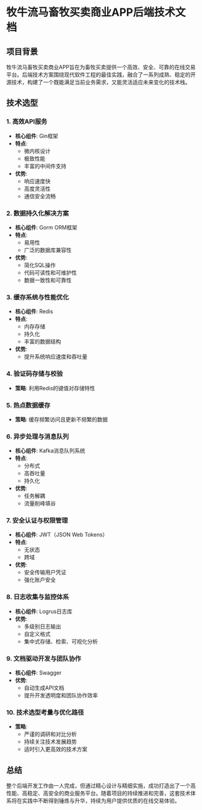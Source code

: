 # 牧牛流马畜牧买卖商业APP后端技术文档

## 项目背景

牧牛流马畜牧买卖商业APP旨在为畜牧买卖提供一个高效、安全、可靠的在线交易平台。后端技术方案围绕现代软件工程的最佳实践，融合了一系列成熟、稳定的开源技术，构建了一个既能满足当前业务需求，又能灵活适应未来变化的技术栈。

## 技术选型

### 1. 高效API服务
- **核心组件**: Gin框架
- **特点**:
  - 微内核设计
  - 极致性能
  - 丰富的中间件支持
- **优势**:
  - 响应速度快
  - 高度灵活性
  - 通信安全流畅

### 2. 数据持久化解决方案
- **核心组件**: Gorm ORM框架
- **特点**:
  - 易用性
  - 广泛的数据库兼容性
- **优势**:
  - 简化SQL操作
  - 代码可读性和可维护性
  - 数据一致性和可靠性

### 3. 缓存系统与性能优化
- **核心组件**: Redis
- **特点**:
  - 内存存储
  - 持久化
  - 丰富的数据结构
- **优势**:
  - 提升系统响应速度和吞吐量

### 4. 验证码存储与校验
- **策略**: 利用Redis的键值对存储特性

### 5. 热点数据缓存
- **策略**: 缓存频繁访问且更新不频繁的数据

### 6. 异步处理与消息队列
- **核心组件**: Kafka消息队列系统
- **特点**:
  - 分布式
  - 高吞吐量
  - 持久化
- **优势**:
  - 任务解耦
  - 流量削峰填谷

### 7. 安全认证与权限管理
- **核心组件**: JWT（JSON Web Tokens）
- **特点**:
  - 无状态
  - 跨域
- **优势**:
  - 安全传输用户凭证
  - 强化账户安全

### 8. 日志收集与监控体系
- **核心组件**: Logrus日志库
- **优势**:
  - 多级别日志输出
  - 自定义格式
  - 集中式存储、检索、可视化分析

### 9. 文档驱动开发与团队协作
- **核心组件**: Swagger
- **优势**:
  - 自动生成API文档
  - 提升开发透明度和团队协作效率

### 10. 技术选型考量与优化路径
- **策略**:
  - 严谨的调研和对比分析
  - 持续关注技术发展趋势
  - 适时引入更高效的技术方案

## 总结

整个后端开发工作由一人完成，但通过精心设计与精细实施，成功打造出了一个高性能、高稳定、高安全的商业服务平台。随着项目的持续推进和完善，这套技术体系将在实践中不断得到锤炼与升华，持续为用户提供优质的在线交易体验。

